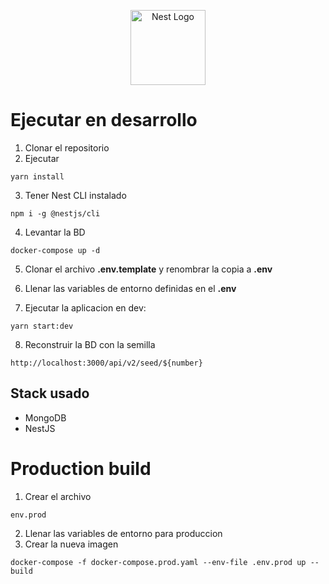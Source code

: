 <p align="center">
  <a href="http://nestjs.com/" target="blank"><img src="https://nestjs.com/img/logo-small.svg" width="120" alt="Nest Logo" /></a>
</p>

# Ejecutar en desarrollo

1. Clonar el repositorio
2. Ejecutar

```
yarn install
```

3. Tener Nest CLI instalado

```
npm i -g @nestjs/cli
```

4. Levantar la BD

```
docker-compose up -d
```

5. Clonar el archivo **.env.template** y renombrar la copia a **.env**

6. Llenar las variables de entorno definidas en el **.env**
7. Ejecutar la aplicacion en dev:

```
yarn start:dev
```

8. Reconstruir la BD con la semilla

```
http://localhost:3000/api/v2/seed/${number}
```

## Stack usado

- MongoDB
- NestJS

# Production build

1. Crear el archivo

```
env.prod
```

2. Llenar las variables de entorno para produccion
3. Crear la nueva imagen

```
docker-compose -f docker-compose.prod.yaml --env-file .env.prod up --build
```
